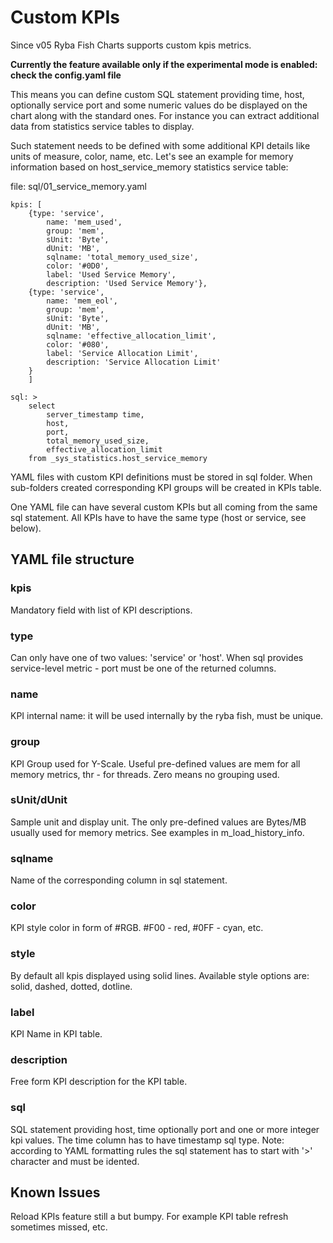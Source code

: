 # Custom KPIs
Since v05 Ryba Fish Charts supports custom kpis metrics.

**Currently the feature available only if the experimental mode is enabled: check the config.yaml file**

This means you can define custom SQL statement providing time, host, optionally service port and some numeric values do be displayed on the chart along with  the standard ones. For instance you can extract additional data from statistics service tables to display.

Such statement needs to be defined with some additional KPI details like units of measure, color, name, etc. Let's see an example for memory information based on host_service_memory statistics service table:

file: sql/01_service_memory.yaml
```
kpis: [
    {type: 'service',
        name: 'mem_used',
        group: 'mem',
        sUnit: 'Byte',
        dUnit: 'MB',
        sqlname: 'total_memory_used_size',
        color: '#0D0',
        label: 'Used Service Memory',
        description: 'Used Service Memory'},
    {type: 'service',
        name: 'mem_eol',
        group: 'mem',
        sUnit: 'Byte',
        dUnit: 'MB',
        sqlname: 'effective_allocation_limit',
        color: '#080',
        label: 'Service Allocation Limit',
        description: 'Service Allocation Limit'
    }
    ]

sql: >
    select 
        server_timestamp time,
        host, 
        port, 
        total_memory_used_size, 
        effective_allocation_limit
    from _sys_statistics.host_service_memory
```

YAML files with custom KPI definitions must be stored in sql folder. When sub-folders created corresponding KPI groups will be created in KPIs table.

One YAML file can have several custom KPIs but all coming from the same sql statement. All KPIs have to have the same type (host or service, see below).

## YAML file structure
### kpis
Mandatory field with list of KPI descriptions.

### type
Can only have one of two values: 'service' or 'host'.
When sql provides service-level metric - port must be one of the returned columns. 

### name
KPI internal name: it will be used internally by the ryba fish, must be unique.

### group
KPI Group used for Y-Scale. Useful pre-defined values are mem for all memory metrics, thr - for threads. Zero means no grouping used.

### sUnit/dUnit
Sample unit and display unit. The only pre-defined values are Bytes/MB usually used for memory metrics. See examples in m_load_history_info.

### sqlname
Name of the corresponding column in sql statement.

### color
KPI style color in form of #RGB. #F00 - red, #0FF - cyan, etc.

### style
By default all kpis displayed using solid lines. Available style options are: solid, dashed, dotted, dotline.

### label
KPI Name in KPI table.

### description
Free form KPI description for the KPI table.

### sql
SQL statement providing host, time optionally port and one or more integer kpi values. The time column has to have timestamp sql type. Note: according to YAML formatting rules the sql statement has to start with '>' character and must be idented.

## Known Issues
Reload KPIs feature still a but bumpy. For example KPI table refresh sometimes missed, etc.
